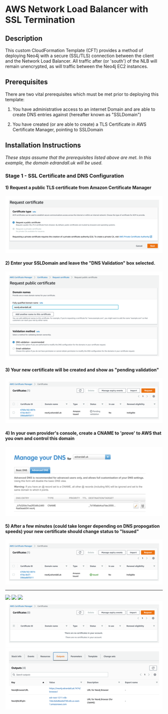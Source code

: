 # AWS Network Load Balancer with SSL Termination

## Description

This custom CloudFormation Template (CFT) provides a method of deploying Neo4j with a secure (SSL/TLS) connection between the client and the Network Load Balancer.  All traffic after (or 'south') of the NLB will remain unencrypted, as will traffic between the Neo4j EC2 instances.

## Prerequisites

There are two vital prerequisites which must be met prior to deploying this template:

1) You have administrative access to an internet Domain and are able to create DNS entries against (hereafter known as "SSLDomain")

2) You have created (or are able to create) a TLS Certificate in AWS Certificate Manager, pointing to SSLDomain

## Installation Instructions

_These steps assume that the prerequisites listed above are met.  In this example, the domain edrandall.uk will be used._

### Stage 1 - SSL Certificate and DNS Configuration

#### 1) Request a public TLS certificate from Amazon Certificate Manager
![](images/request-certificate.png?raw=true)

#### 2) Enter your SSLDomain and leave the "DNS Validation" box selected.
![](images/request-public-certificate.png?raw=true)

#### 3) Your new certificate will be created and show as "pending validation"
![](images/cert-pending-validation.png?raw=true)

#### 4) In your own provider's console, create a CNAME to 'prove' to AWS that you own and control this domain
![](images/cname-dns-ownership.png?raw=true)

#### 5) After a few minutes (could take longer depending on DNS propogation speeds) your new certificate should change status to "Issued"
![](images/cert-issued.png?raw=true)


---

![](images/crt-config?raw=true)
![](images/create-cns-for-nlb.png?raw=true)
![](images/neo4j-behind-ssl?raw=true)
![](images/no-certificates.png?raw=true)
![](images/outputs.png?raw=true)









